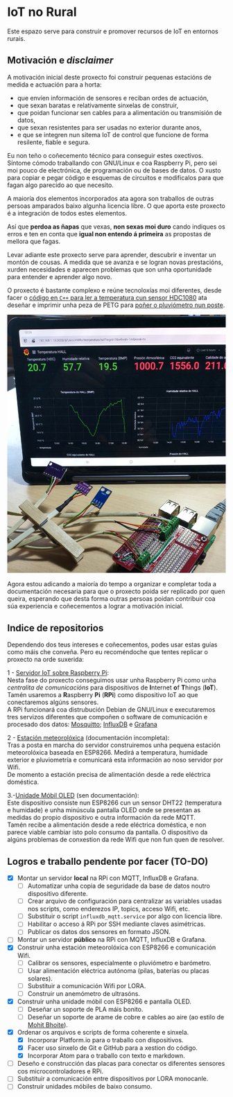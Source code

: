 # IoT no Rural

Este espazo serve para construir e promover recursos de IoT en entornos rurais.

## Motivación e _disclaimer_

A motivación inicial deste proxecto foi construir pequenas estacións de medida e actuación para a horta:

+ que envíen información de sensores e reciban ordes de actuación,
+ que sexan baratas e relativamente sinxelas de construir,
+ que poidan funcionar sen cables para a alimentación ou transmisión de datos,
+ que sexan resistentes para ser usadas no exterior durante anos,
+ e que se integren nun sitema IoT de control que funcione de forma resilente, fiable e segura.

Eu non teño o coñecemento técnico para conseguir estes oxectivos. Síntome cómodo traballando con GNU/Linux e coa Raspberry Pi, pero sei moi pouco de electrónica, de programación ou de bases de datos. O xusto para copiar e pegar código e esquemas de circuitos e modificalos para que fagan algo parecido ao que necesito.

A maioría dos elementos incorporados ata agora son traballos de outras persoas amparados baixo algunha licencia libre. O que aporta este proxecto é a integración de todos estes elementos.

Así que __perdoa as ñapas__ que vexas, __non sexas moi duro__ cando indiques os erros e ten en conta que __igual non entendo á primeira__ as propostas de mellora que fagas.

Levar adiante este proxecto serve para aprender, descubrir e inventar un montón de cousas. A medida que se avanza e se logran novas prestacións, xurden necesidades e aparecen problemas que son unha oportunidade para entender e aprender algo novo.

O proxecto é bastante complexo e reúne tecnoloxías moi diferentes, desde facer o [código en `C++` para ler a temperatura cun sensor HDC1080](https://github.com/pintafontes/Servidor-Raspberry/blob/master/sensors/HDC1080_mqtt.py) ata deseñar e imprimir unha peza de PETG para [poñer o pluviómetro nun poste](https://github.com/pintafontes/Estacion-Meteoroloxica).

![Raspberry PI, sensores e Grafana](imaxes/raspberry-sensors-and-grafana.jpg)

Agora estou adicando a maioría do tempo a organizar e completar toda a documentación necesaria para que o proxecto poida ser replicado por quen queira, esperando que desta forma outras persoas poidan contribuir coa súa experiencia e coñecementos a lograr a motivación inicial.

## Indice de repositorios

Dependendo dos teus intereses e coñecementos, podes usar estas guías como máis che conveña. Pero eu recoméndoche que tentes replicar o proxecto na orde suxerida:

1 - [Servidor IoT sobre Raspberry Pi](https://github.com/pintafontes/Servidor-Raspberry):<br/>
Nesta fase do proxecto conseguimos usar unha Raspberry Pi como unha _centralita de comunicacións_ para dispositivos de **I**nternet **o**f **T**hings (**IoT**). Tamén usaremos a **R**aspberry **Pi** (**RPi**) como dispositivo IoT ao que conectaremos algúns sensores. </br>
A RPi funcionará coa distrubución Debian de GNU/Linux e executaremos tres servizos diferentes que compoñen o software de comunicación e procesado dos datos: [Mosquitto](https://mosquitto.org/); [InfluxDB](https://www.influxdata.com/products/influxdb/) e [Grafana](https://grafana.com/)

2 - [Estación meteorolóxica](https://github.com/pintafontes/Estacion-Meteoroloxica) (documentación incompleta):</br>
Tras a posta en marcha do servidor construiremos unha pequena estación meteorolóxica baseada en ESP8266. Medirá a temperatura, humidade exterior e pluviometría e comunicará esta información ao noso servidor por Wifi.</br>
De momento a estación precisa de alimentación desde a rede eléctrica doméstica.

3.-[Unidade Móbil OLED](https://github.com/pintafontes/Unidade-Mobil-OLED) (sen documentación):</br>
Este dispositivo consiste nun ESP8266 cun un sensor DHT22 (temperatura e humidade) e unha minúscula pantalla OLED onde se presentan as medidas do propio dispositivo e outra información da rede MQTT.</br>
Tamén recibe a alimentación desde a rede eléctrica doméstica, e non parece viable cambiar isto polo consumo da pantalla. O dispositivo da algúns problemas de conxestion da rede Wifi que non fun quen de resolver.

## Logros e traballo pendente por facer (TO-DO)
- [x] Montar un servidor **local** na RPi con MQTT, InfluxDB e Grafana.
  - [ ] Automatizar unha copia de seguridade da base de datos noutro dispositivo diferente.
  - [ ] Crear arquivo de configuración para centralizar as variables usadas nos scripts, como enderezos IP, topics, acceso Wifi, etc.
  - [ ] Substituir o script `influxdb_mqtt.service` por algo con licencia libre.
  - [ ] Habilitar o acceso á RPi por SSH mediante claves asimétricas.
  - [ ] Publicar os datos dos sensores en formato JSON.
- [ ] Montar un servidor **público** na RPi con MQTT, InfluxDB e Grafana.
- [x] Construir unha estación meteorolóxica con ESP8266 e comunicación Wifi.
    - [ ] Calibrar os sensores, especialmente o pluviómetro e barómetro.
    - [ ] Usar alimentación eléctrica autónoma (pilas, baterías ou placas solares).
    - [ ] Substituir a comunicación Wifi por LORA.
    - [ ] Construir un anemómetro de ultrasóns.
- [x] Construir unha unidade móbil con ESP8266 e pantalla OLED.
    - [ ] Deseñar un soporte de PLA máis bonito.
    - [ ] Deseñar un soporte de arame de cobre e cables ao aire (ao estilo de [Mohit Bhoite](https://www.bhoite.com/sculptures/oled-terminal/)).
- [x] Ordenar os arquivos e scripts de forma coherente e sinxela.
    - [x] Incorporar Platform.io para o traballo con dispositivos.
    - [x] Facer uso sinxelo de Git e GitHub para a xestion do código.
    - [x] Incorporar Atom para o traballo con texto e markdown.
- [ ] Deseño e construcción das placas para conectar os diferentes sensores cos microcontroladores e RPi.
- [ ] Substituir a comunicación entre dispositivos por LORA monocanle.
- [ ] Construir unidades móbiles de baixo consumo.

